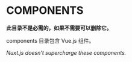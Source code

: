 # COMPONENTS

**此目录不是必需的，如果不需要可以删除它。**

components 目录包含 Vue.js 组件。

_Nuxt.js doesn't supercharge these components._
